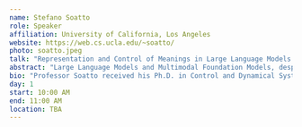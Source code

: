 ```yaml
---
name: Stefano Soatto
role: Speaker
affiliation: University of California, Los Angeles
website: https://web.cs.ucla.edu/~soatto/
photo: soatto.jpeg
talk: "Representation and Control of Meanings in Large Language Models and Multimodal Foundation Models"
abstract: "Large Language Models and Multimodal Foundation Models, despite the simple predictive learning criterion and absence of explicit complexity bias, have shown the ability to capture the structure and “meaning” of data. I will introduce a notion of “meaning” for large language models as equivalence classes of sentences, and describe methods to establish a geometry and topology in the space of meanings, as well as an algebra so meanings can be composed and asymmetric relations such as entailment and implication can be quantified. Meanings as equivalence classes of sentences determined by the trained embedings can be defined, computed and quantified for pre-trained models, without the need for instruction tuning, reinforcement learning, or prompt engineering. Meanings as trajectories can be shown to align with human assessment through manually annotated benchmarks and can, as the outputs of dynamical systems, be controlled. I will show illustrative examples using both text and imaging modalities."
bio: "Professor Soatto received his Ph.D. in Control and Dynamical Systems from the California Institute of Technology in 1996; he joined UCLA in 2000 after being Assistant and then Associate Professor of Electrical and Biomedical Engineering at Washington University, and Research Associate in Applied Sciences at Harvard University. Between 1995 and 1998 he was also Ricercatore in the Department of Mathematics and Computer Science at the University of Udine - Italy. He received his D.Ing. degree (highest honors) from the University of Padova- Italy in 1992. His general research interests are in Computer Vision and Nonlinear Estimation and Control Theory. In particular, he is interested in ways for computers to use sensory information (e.g. vision, sound, touch) to interact with humans and the environment.  Dr. Soatto is the recipient of the David Marr Prize (with Y. Ma, J. Kosecka and S. Sastry of U.C. Berkeley) for work on Euclidean reconstruction and reprojection up to subgroups. He also received the Siemens Prize with the Outstanding Paper Award from the IEEE Computer Society for his work on optimal structure from motion (with R. Brockett of Harvard). He received the National Science Foundation Career Award and the Okawa Foundation Grant. He is Associate Editor of the IEEE Transactions on Pattern Analysis and Machine Intelligence (PAMI) and a Member of the Editorial Board of the International Journal of Computer Vision (IJCV) and Foundations and Trends in Computer Graphics and Vision."
day: 1
start: 10:00 AM
end: 11:00 AM
location: TBA
---
```

